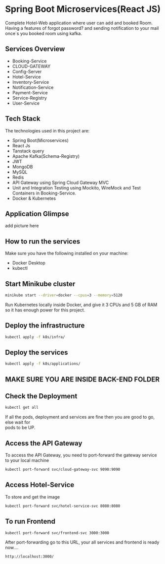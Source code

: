 # Spring Boot Microservices(React JS)

Complete Hotel-Web application where user can add and booked Room. Having a features of forgot password? and sending notification to your mail once`s you booked room using kafka.


##
## Services Overview
  - Booking-Service
  - CLOUD-GATEWAY
  - Config-Server
  - Hotel-Service
  - Inventory-Service
  - Notification-Service
  - Payment-Service
  - Service-Registry
  - User-Service

##

## Tech Stack
The technologies used in this project are:
  - Spring Boot(Microservices)
  - React Js
  - Tanstack query
  - Apache Kafka(Schema-Registry)
  - JWT 
  - MongoDB
  - MySQL
  - Redis
  - API Gateway using Spring Cloud Gateway MVC
  - Unit and Integration Testing using Mockito, WireMock and Test Containers in Booking-Service.
  - Docker & Kubernetes

##

## Application Glimpse

add picture here



##  How to run the services
Make sure you have the following installed on your machine:
  - Docker Desktop 
  - kubectl

##

##  Start Minikube cluster

```bash
minikube start --driver=docker --cpus=3 --memory=5120
```
Run Kubernetes locally inside Docker, and give it 3 CPUs and 5 GB of RAM so it has enough power for this project.

## Deploy the infrastructure

```bash
kubectl apply -f k8s/infra/
```

## Deploy the services

```bash
kubectl apply -f k8s/applications/
```

##  MAKE SURE YOU ARE INSIDE BACK-END FOLDER

##

##  Check the Deployment

```bash
kubectl get all
```

If all the pods, deployment and services are fine then you are good to go, else wait for  
pods to be UP.

## Access the API Gateway

To access the API Gateway, you need to port-forward the gateway service to your local machine

```bash
kubectl port-forward svc/cloud-gateway-svc 9090:9090
```
## Access Hotel-Service

To store and get the image 

```bash
kubectl port-forward svc/hotel-service-svc 8080:8080
```
## To run Frontend

```bash
kubectl port-forward svc/frontend-svc 3000:3000
```
After port-forwarding go to this URL, your all services and frontend is ready now....
```bash
http://localhost:3000/
```

